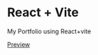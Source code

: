 # React + Vite

My Portfolio using React+vite

<a href="https://mahshidnabati.github.io/mahshid-portfolio/">Preview</a>
